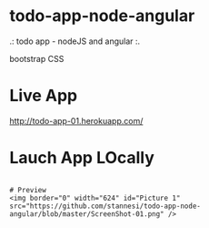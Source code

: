 # todo-app-node-angular
.: todo app - nodeJS and angular :.

bootstrap CSS

# Live App
http://todo-app-01.herokuapp.com/

# Lauch App LOcally
~~~~ > node server.js ~~~~

# Preview
<img border="0" width="624" id="Picture 1" src="https://github.com/stannesi/todo-app-node-angular/blob/master/ScreenShot-01.png" />

